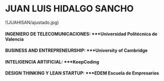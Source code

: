# JUAN LUIS HIDALGO SANCHO

!(JUAHISAN/ajustado.jpg)

#### INGENIERO DE TELECOMUNICACIONES: ***Universidad Politécnica de Valencia
#### BUSINESS AND ENTREPRENEURSHIP: ***University of Cambridge
#### INTELIGENCIA ARTIFICIAL: ***KeepCoding
#### DESIGN THINKING Y LEAN STARTUP: ***EDEM Escuela de Empresarios

